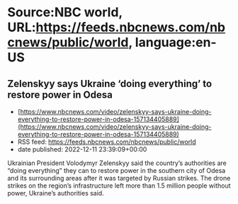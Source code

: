 # Source:NBC world, URL:https://feeds.nbcnews.com/nbcnews/public/world, language:en-US

## Zelenskyy says Ukraine ‘doing everything’ to restore power in Odesa
 - [https://www.nbcnews.com/video/zelenskyy-says-ukraine-doing-everything-to-restore-power-in-odesa-157134405889](https://www.nbcnews.com/video/zelenskyy-says-ukraine-doing-everything-to-restore-power-in-odesa-157134405889)
 - RSS feed: https://feeds.nbcnews.com/nbcnews/public/world
 - date published: 2022-12-11 23:39:09+00:00

Ukrainian President Volodymyr Zelenskyy said the country’s authorities are “doing everything” they can to restore power in the southern city of Odesa and its surrounding areas after it was targeted by Russian strikes. The drone strikes on the region’s infrastructure left more than 1.5 million people without power, Ukraine’s authorities said.

